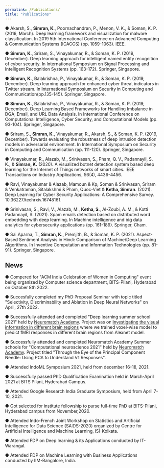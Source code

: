 ```yaml
---
permalink: /Publications/
title: "Publications"
---
```


● Akarsh, S., **Simran, K.**, Poornachandran, P., Menon, V. K., & Soman, K. P. (2019, March). Deep learning framework and visualization for malware classification. In 2019 5th International Conference on Advanced Computing & Communication Systems (ICACCS) (pp. 1059-1063). IEEE.

● **Simran, K.**, Sriram, S., Vinayakumar, R., & Soman, K. P. (2019, December). Deep learning approach for intelligent named entity recognition of cyber security. In International Symposium on Signal Processing and Intelligent Recognition Systems (pp. 163-172). Springer, Singapore.

● **Simran, K.**, Balakrishna, P., Vinayakumar, R., & Soman, K. P. (2019, December). Deep learning approach for enhanced cyber threat indicators in Twitter stream. In International Symposium on Security in Computing and Communication(pp.135-145). Springer, Singapore.

● **Simran, K.**, Balakrishna, P., Vinayakumar, R., & Soman, K. P. (2019, December). Deep Learning Based Frameworks for Handling Imbalance in DGA, Email, and URL Data Analysis. In International Conference on Computational Intelligence, Cyber Security, and Computational Models (pp. 93-104). Springer, Singapore.

● Sriram, S., **Simran, K.**, Vinayakumar, R., Akarsh, S., & Soman, K. P. (2019, December). Towards evaluating the robustness of deep intrusion detection models in adversarial environment. In International Symposium on Security in Computing and Communication (pp. 111-120). Springer, Singapore.

● Vinayakumar, R., Alazab, M., Srinivasan, S., Pham, Q. V., Padannayil, S. K., & **Simran, K.** (2020). A visualized botnet detection system based deep learning for the Internet of Things networks of smart cities. IEEE Transactions on Industry Applications, 56(4), 4436-4456.

● Ravi, Vinayakumar & Alazab, Mamoun & Kp, Soman & Srinivasan, Sriram & Venkatraman, Sitalakshmi & Pham, Quoc-Viet & **Ketha, Simran.** (2021). Deep Learning for Cyber Security Applications: A Comprehensive Survey. 10.36227/techrxiv.16748161.

● Srinivasan, S., Ravi, V., Alazab, M., **Ketha, S.**, Al-Zoubi, A. M., & Kotti Padannayil, S. (2021). Spam emails detection based on distributed word embedding with deep learning. In Machine intelligence and big data analytics for cybersecurity applications (pp. 161-189). Springer, Cham.

● Sai Aparna, T., **Simran, K.**, Premjith, B., & Soman, K. P. (2021). Aspect-Based Sentiment Analysis in Hindi: Comparison of Machine/Deep Learning Algorithms. In Inventive Computation and Information Technologies (pp. 81-91). Springer, Singapore.


## News
● Compered for "ACM India Celebration of Women in Computing" event being organized by Computer science department, BITS-Pilani, Hyderabad on October 8th 2022. 

● Succesfully completed my PhD Proposal Seminar with topic titled "Selectivity, Discriminability and Ablation in Deep Neural Networks" on April, 27th 2022.

● Successfully attended and completed "Deep learning summer school 2021" held by [Neuromatch Academy](https://academy.neuromatch.io/). Project was on [Investigating the visual information in different brain regions](https://deeplearning.neuromatch.io/_images/algonauts_videos.svg) where we trained voxel-wise model to predict fMRI responses in different brain regions from Alexnet model. 

● Successfully attended and completed Neuromatch Academy Summer schools for "Computational neuroscience 2021" held by [Neuromatch Academy](https://academy.neuromatch.io/). Project titled "Through the Eye of the Principal Component Needle: Using PCA to Understand V1 Responses".

● Attended IndoML Symposium 2021, held from december 16-18, 2021.

● Successfully passed PhD Qualification Examination held in March-April 2021 at BITS Pilani, Hyderabad Campus. 

● Attended Google Research India Graduate Symposium, held from April 7-10, 2021.

● Got selected for institute fellowship to purse full-time PhD at BITS-Pilani, Hyderabad campus from November,2020.

● Attended Indo-French Joint Workshop on Statistics and Artificial Intelligence for Data Science (SAIDS-2020) organized by Centre for Artificial Intelligence and Machine Learning, ISI-Kolkata.

● Attended FDP on Deep learning & its Applications conducted by IT-Warangal.

● Attended FDP on Machine Learning with Business Applications conducted by IIM-Bangalore, India.








